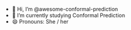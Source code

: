- 👋 Hi, I’m @awesome-conformal-prediction
- 🌱 I’m currently studying Conformal Prediction 
- 😄 Pronouns: She / her

<!---
awesome-conformal-prediction/awesome-conformal-prediction is a ✨ special ✨ repository because its `README.md` (this file) appears on your GitHub profile.
You can click the Preview link to take a look at your changes.
--->
